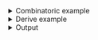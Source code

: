 <details><summary>Combinatoric example</summary>

```no_run
#[derive(Debug, Clone)]
pub enum Options {
    /// Run a binary
    Run {
        /// Name of a binary to run
        bin: String,

        /// Arguments to pass to a binary
        args: Vec<String>,
    },
    /// Compile a binary
    Build {
        /// Name of a binary to build
        bin: String,
        /// Compile the binary in release mode
        release: bool,
    },
}

// combine mode gives more flexibility to share the same code across multiple parsers
fn run() -> impl Parser<Options> {
    let bin = long("bin").help("Name of a binary to run").argument("BIN");
    let args = positional("ARG")
        .strict()
        .help("Arguments to pass to a binary")
        .many();

    construct!(Options::Run { bin, args })
}

pub fn options() -> OptionParser<Options> {
    let run = run().to_options().descr("Run a binary").command("run");

    let bin = long("bin")
        .help("Name of a binary to build ")
        .argument("BIN");
    let release = long("release")
        .help("Compile the binary in release mode")
        .switch();
    let build = construct!(Options::Build { bin, release })
        .to_options()
        .descr("Compile a binary")
        .command("build");

    construct!([run, build]).to_options()
}
```

</details>
<details><summary>Derive example</summary>

```no_run
#[derive(Debug, Clone, Bpaf)]
#[bpaf(options)]
pub enum Options {
    #[bpaf(command)]
    /// Run a binary
    Run {
        #[bpaf(argument("BIN"))]
        /// Name of a binary to run
        bin: String,

        #[bpaf(positional("ARG"), strict, many)]
        /// Arguments to pass to a binary
        args: Vec<String>,
    },
    #[bpaf(command)]
    /// Compile a binary
    Build {
        #[bpaf(argument("BIN"))]
        /// Name of a binary to build
        bin: String,
        /// Compile the binary in release mode
        release: bool,
    },
}
```

</details>
<details><summary>Output</summary>

Help contains both commands, bpaf takes short command description from the inner command
description


<div class='bpaf-doc'>
$ app --help<br>
<p><b>Usage</b>: <tt><b>app</b></tt> <tt><i>COMMAND ...</i></tt></p><p><div>
<b>Available options:</b></div><dl><dt><tt><b>-h</b></tt>, <tt><b>--help</b></tt></dt>
<dd>Prints help information</dd>
</dl>
</p><p><div>
<b>Available commands:</b></div><dl><dt><tt><b>run</b></tt></dt>
<dd>Run a binary</dd>
<dt><tt><b>build</b></tt></dt>
<dd>Compile a binary</dd>
</dl>
</p>
<style>
div.bpaf-doc {
    padding: 14px;
    background-color:var(--code-block-background-color);
    font-family: mono;
    margin-bottom: 0.75em;
}
div.bpaf-doc dt { margin-left: 1em; }
div.bpaf-doc dd { margin-left: 3em; }
div.bpaf-doc dl { margin-top: 0; padding-left: 1em; }
div.bpaf-doc  { padding-left: 1em; }
</style>
</div>


Same as before each command gets its own help message


<div class='bpaf-doc'>
$ app run --help<br>
<p>Run a binary</p><p><b>Usage</b>: <tt><b>app</b></tt> <tt><b>run</b></tt> <tt><b>--bin</b></tt>=<tt><i>BIN</i></tt> [<tt><b>-- </b><i>ARG</i></tt>]...</p><p><div>
<b>Available positional items:</b></div><dl><dt><tt><i>ARG</i></tt></dt>
<dd>Arguments to pass to a binary</dd>
</dl>
</p><p><div>
<b>Available options:</b></div><dl><dt><tt><b>    --bin</b></tt>=<tt><i>BIN</i></tt></dt>
<dd>Name of a binary to run</dd>
<dt><tt><b>-h</b></tt>, <tt><b>--help</b></tt></dt>
<dd>Prints help information</dd>
</dl>
</p>
<style>
div.bpaf-doc {
    padding: 14px;
    background-color:var(--code-block-background-color);
    font-family: mono;
    margin-bottom: 0.75em;
}
div.bpaf-doc dt { margin-left: 1em; }
div.bpaf-doc dd { margin-left: 3em; }
div.bpaf-doc dl { margin-top: 0; padding-left: 1em; }
div.bpaf-doc  { padding-left: 1em; }
</style>
</div>


And can be executed separately


<div class='bpaf-doc'>
$ app run --bin basic<br>
Run { bin: "basic", args: [] }
</div>


<div class='bpaf-doc'>
$ app build --bin demo --release<br>
Build { bin: "demo", release: true }
</div>

</details>